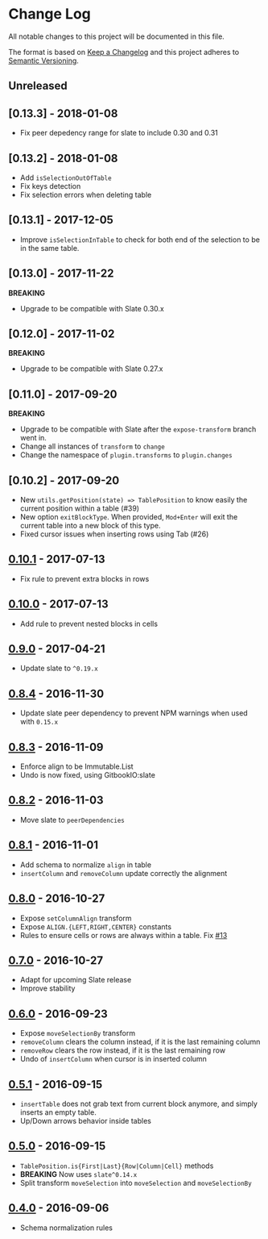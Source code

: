 # Change Log
All notable changes to this project will be documented in this file.

The format is based on [Keep a Changelog](http://keepachangelog.com/) and this project adheres to [Semantic Versioning](http://semver.org/).

## Unreleased

## [0.13.3] - 2018-01-08

- Fix peer depedency range for slate to include 0.30 and 0.31

## [0.13.2] - 2018-01-08

- Add `isSelectionOutOfTable`
- Fix keys detection
- Fix selection errors when deleting table

## [0.13.1] - 2017-12-05

- Improve `isSelectionInTable` to check for both end of the selection to be in the same table.

## [0.13.0] - 2017-11-22

**BREAKING**

- Upgrade to be compatible with Slate 0.30.x

## [0.12.0] - 2017-11-02

**BREAKING**

- Upgrade to be compatible with Slate 0.27.x

## [0.11.0] - 2017-09-20

**BREAKING**

- Upgrade to be compatible with Slate after the `expose-transform` branch went in.
- Change all instances of `transform` to `change`
- Change the namespace of `plugin.transforms` to `plugin.changes`

## [0.10.2] - 2017-09-20

- New `utils.getPosition(state) => TablePosition` to know easily the current
  position within a table (#39)
- New option `exitBlockType`. When provided, `Mod+Enter` will exit the current
  table into a new block of this type.
- Fixed cursor issues when inserting rows using Tab (#26)

## [0.10.1] - 2017-07-13
  [0.10.1]: https://github.com/GitbookIO/slate-edit-table/compare/0.10.0...0.10.1

- Fix rule to prevent extra blocks in rows

## [0.10.0] - 2017-07-13
  [0.10.0]: https://github.com/GitbookIO/slate-edit-table/compare/0.9.0...0.10.0

- Add rule to prevent nested blocks in cells

## [0.9.0] - 2017-04-21
  [0.9.0]: https://github.com/GitbookIO/slate-edit-table/compare/0.8.4...0.9.0

- Update slate to `^0.19.x`

## [0.8.4] - 2016-11-30
  [0.8.4]: https://github.com/GitbookIO/slate-edit-table/compare/0.8.3...0.8.4

- Update slate peer dependency to prevent NPM warnings when used with `0.15.x`

## [0.8.3] - 2016-11-09
  [0.8.3]: https://github.com/GitbookIO/slate-edit-table/compare/0.8.2...0.8.3

- Enforce align to be Immutable.List
- Undo is now fixed, using GitbookIO:slate

## [0.8.2] - 2016-11-03
  [0.8.2]: https://github.com/GitbookIO/slate-edit-table/compare/0.8.1...0.8.2

- Move slate to `peerDependencies`

## [0.8.1] - 2016-11-01
  [0.8.1]: https://github.com/GitbookIO/slate-edit-table/compare/0.8.0...0.8.1

- Add schema to normalize `align` in table
- `insertColumn` and `removeColumn` update correctly the alignment

## [0.8.0] - 2016-10-27
  [0.8.0]: https://github.com/GitbookIO/slate-edit-table/compare/0.7.0...0.8.0

- Expose `setColumnAlign` transform
- Expose `ALIGN.{LEFT,RIGHT,CENTER}` constants
- Rules to ensure cells or rows are always within a table. Fix
  [#13](https://github.com/GitbookIO/slate-edit-table/issues/13)

## [0.7.0] - 2016-10-27
  [0.7.0]: https://github.com/GitbookIO/slate-edit-table/compare/0.6.0...0.7.0

- Adapt for upcoming Slate release
- Improve stability

## [0.6.0] - 2016-09-23
  [0.6.0]: https://github.com/GitbookIO/slate-edit-table/compare/0.5.1...0.6.0

- Expose `moveSelectionBy` transform
- `removeColumn` clears the column instead, if it is the last remaining column
- `removeRow` clears the row instead, if it is the last remaining row
- Undo of `insertColumn` when cursor is in inserted column

## [0.5.1] - 2016-09-15
  [0.5.1]: https://github.com/GitbookIO/slate-edit-table/compare/0.5.0...0.5.1

- `insertTable` does not grab text from current block anymore, and simply inserts an empty table.
- Up/Down arrows behavior inside tables

## [0.5.0] - 2016-09-15
  [0.5.0]: https://github.com/GitbookIO/slate-edit-table/compare/0.4.0...0.5.0

- `TablePosition.is{First|Last}{Row|Column|Cell}` methods
- **BREAKING** Now uses `slate^0.14.x`
- Split transform `moveSelection` into `moveSelection` and `moveSelectionBy`

## [0.4.0] - 2016-09-06
  [0.4.0]: https://github.com/GitbookIO/slate-edit-table/compare/0.3.0...0.4.0

- Schema normalization rules
